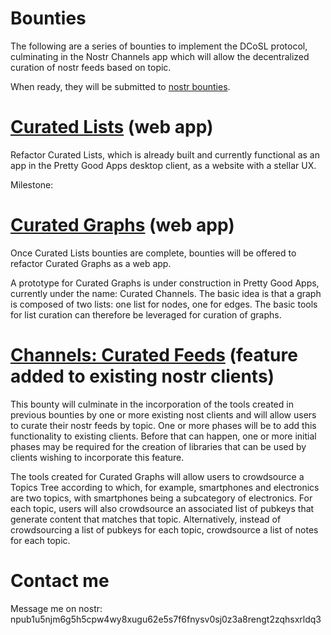 Bounties
=====

The following are a series of bounties to implement the DCoSL protocol, culminating in the Nostr Channels app which will allow the decentralized curation of nostr feeds based on topic. 

When ready, they will be submitted to [nostr bounties](https://nostrbounties.com).

# [Curated Lists](./curatedLists) (web app)

Refactor Curated Lists, which is already built and currently functional as an app in the Pretty Good Apps desktop client, as a website with a stellar UX.

Milestone: 

# [Curated Graphs](./curatedGraphs) (web app)

Once Curated Lists bounties are complete, bounties will be offered to refactor Curated Graphs as a web app.

A prototype for Curated Graphs is under construction in Pretty Good Apps, currently under the name: Curated Channels. The basic idea is that a graph is composed of two lists: one list for nodes, one for edges. The basic tools for list curation can therefore be leveraged for curation of graphs.

# [Channels: Curated Feeds](./curatedFeeds) (feature added to existing nostr clients)

This bounty will culminate in the incorporation of the tools created in previous bounties by one or more existing nost clients and will allow users to curate their nostr feeds by topic. One or more phases will be to add this functionality to existing clients. Before that can happen, one or more initial phases may be required for the creation of libraries that can be used by clients wishing to incorporate this feature.

The tools created for Curated Graphs will allow users to crowdsource a Topics Tree according to which, for example, smartphones and electronics are two topics, with smartphones being a subcategory of electronics. For each topic, users will also crowdsource an associated list of pubkeys that generate content that matches that topic. Alternatively, instead of crowdsourcing a list of pubkeys for each topic, crowdsource a list of notes for each topic. 

# Contact me

Message me on nostr: npub1u5njm6g5h5cpw4wy8xugu62e5s7f6fnysv0sj0z3a8rengt2zqhsxrldq3
